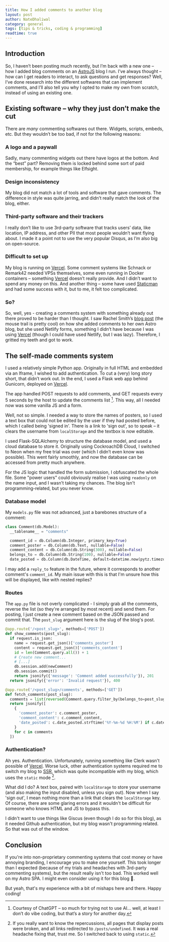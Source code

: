 ```yaml
---
title: How I added comments to another blog
layout: post
author: NateDhaliwal
category: general
tags: [tips & tricks, coding & programming]
readtime: true
---
```


## Introduction
So, I haven’t been posting much recently, but I’m back with a new one – how I added blog comments on an [AstroJS](https://astro.build/) blog I run.
I’ve always thought – how can I get readers to interact, to ask questions and get responses? Well, I’ve done research into the different softwares that can implement comments, and I’ll also tell you why I opted to make my own from scratch, instead of using an existing one.

## Existing software – why they just don’t make the cut
There are *many* commenting softwares out there. Widgets, scripts, embeds, etc. But they wouldn’t be too bad, if not for the following reasons:

### A logo and a paywall
Sadly, many commenting widgets out there have logos at the bottom. And the “best” part? Removing them is locked behind some sort of paid membership, for example things like Elfsight.

### Design inconsistency
My blog did not match a lot of tools and software that gave comments. The difference in style was quite jarring, and didn’t really match the look of the blog, either.

### Third-party software and their trackers
I really don’t like to use 3rd-party software that tracks users’ data, like location, IP address, and other PII that most people wouldn’t want flying about. I made it a point not to use the very popular Disqus, as I’m also big on open-source.

### Difficult to set up
My blog is running on [Vercel](https://vercel.com/). Some comment systems like Schnack or Remark42 needed VPSs themselves, some even running in Docker containers – something [Vercel](https://vercel.com/) doesn’t really provide. And I didn’t want to spend any money on this. And another thing – some have used [Staticman](https://staticman.net/) and had some success with it, but to me, it felt too complicated.

### So?
So, well, yes -  creating a comments system with something already out there proved to be harder than I thought. I saw Rachel Smith’s [blog post](https://rachsmith.com/static-blog-comments/) (the mouse trail is pretty cool) on how she added comments to her own Astro blog, but she used Netlify forms, something I didn’t have because I was using [Vercel](https://vercel.com/) (though I could have used Netlify, but I was lazy). Therefore, I gritted my teeth and got to work.

## The self-made comments system
I used a relatively simple Python app. Originally in full HTML and embedded via an Iframe, I wished to add authentication. To cut a (very) long story short, that didn’t work out. In the end, I used a Flask web app behind Gunicorn, deployed on [Vercel](https://vercel.com/).

The app handled POST requests to add comments, and GET requests every 5 seconds by the host to update the comments list [^1]. This way, all I needed now was some vanilla JS and a form.

Well, not so simple. I needed a way to store the names of posters, so I used a text box that could not be edited by the user if they had posted before, which I called being 'signed in'. There is a link to 'sign out', so to speak – it clears the username from `localStorage` and the textbox is now editable.

I used Flask-SQLAlchemy to structure the database model, and used a cloud database to store it. Originally using CockroachDB Cloud, I switched to Neon when my free trial was over (which I didn’t even know was possible). This went fairly smoothly, and now the database can be accessed from pretty much anywhere.

For the JS logic that handled the form submission, I obfuscated the whole file. Some "power users" could obviously realise I was using `readonly` on the name input, and I wasn’t taking my chances. The blog isn't programming-related, but you never know.

### Database model
My `models.py` file was not advanced, just a barebones structure of a comment:
```python
class Comment(db.Model):
  __tablename__ = "comments"

  comment_id = db.Column(db.Integer, primary_key=True)
  comment_poster = db.Column(db.Text, nullable=False)
  comment_content = db.Column(db.String(300), nullable=False)
  belongs_to = db.Column(db.String(100), nullable=False)
  date_posted = db.Column(db.DateTime, default=datetime.now(pytz.timezone("************")))
```
I may add a `reply_to` feature in the future, where it corresponds to another comment's `comment_id`. My main issue with this is that I'm unsure how this will be displayed, like with nested replies?

### Routes
The `app.py` file is not overly complicated - I simply grab all the comments, reverse the list (so they're arranged by most recent) and send them. For posting, I just create a new comment based on the JSON passed and commit that. The `post_slug` argument here is the slug of the blog's post.
```python
@app.route('/<post_slug>', methods=['POST'])
def show_comments(post_slug):
  if request.is_json:
    name = request.get_json()['comments_poster']
    content = request.get_json()['comments_content']
    id = len(Comment.query.all()) + 1
    # Create new comment...
    # [...]
    db.session.add(newComment)
    db.session.commit()
    return jsonify({'message': 'Comment added successfully'}), 201
  return jsonify({'error': 'Invalid request'}), 400

@app.route('/<post_slug>/comments', methods=['GET'])
def fetch_comments(post_slug):
  comments = list(reversed(Comment.query.filter_by(belongs_to=post_slug).all()))
  return jsonify([
    {
      'comment_poster': c.comment_poster,
      'comment_content': c.comment_content,
      'date_posted': c.date_posted.strftime('%Y-%m-%d %H:%M') if c.date_posted else ''
    }
    for c in comments
  ])
```

### Authentication?
Ah yes. Authentication. Unfortunately, running something like Clerk wasn't possible of [Vercel](https://vercel.com/). Worse luck, other authentication systems required me to switch my blog to [SSR](https://docs.astro.build/en/guides/on-demand-rendering/), which was quite incompatible with my blog, which uses the `static` mode [^2].

What did I do? A text box, paired with `localStorage` to store your username (and also making the input disabled, unless you sign out). Now when I say 'sign out', I mean nothing more than a link that clears the `localStorage` key. Of course, there are some glaring errors and it wouldn't be difficult for someone who knows HTML and JS to bypass this.

I didn't want to use things like Giscus (even though I do so for this blog), as it needed Github authentication, but my blog wasn't programming related. So that was out of the window.

## Conclusion
If you're into non-proprietary commenting systems that cost money or have annoying branding, I encourage you to make one yourself. This took longer than I expected (because of my trials and headaches with 3rd-party commenting systems), but the result really isn't too bad. This worked well on my Astro SPA. I might even consider using it for this blog 🤔.

But yeah, that's my experience with a bit of mishaps here and there. Happy coding!

[^1]: Courtesy of ChatGPT – so much for trying not to use AI… well, at least I don’t do vibe coding, but that’s a story for another day.
[^2]: If you really want to know the repercussions, all pages that display posts were broken, and all links redirected to `/posts/undefined`. It was a real headache fixing that, trust me. So I switched back to using `static`.

